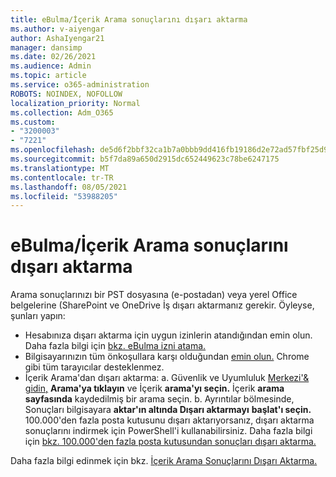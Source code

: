 ```yaml
---
title: eBulma/İçerik Arama sonuçlarını dışarı aktarma
ms.author: v-aiyengar
author: AshaIyengar21
manager: dansimp
ms.date: 02/26/2021
ms.audience: Admin
ms.topic: article
ms.service: o365-administration
ROBOTS: NOINDEX, NOFOLLOW
localization_priority: Normal
ms.collection: Adm_O365
ms.custom:
- "3200003"
- "7221"
ms.openlocfilehash: de5d6f2bbf32ca1b7a0bbb9dd416fb19186d2e72ad57fbf25d9b55bd733fdc21
ms.sourcegitcommit: b5f7da89a650d2915dc652449623c78be6247175
ms.translationtype: MT
ms.contentlocale: tr-TR
ms.lasthandoff: 08/05/2021
ms.locfileid: "53988205"
---
```

# <a name="export-ediscoverycontent-search-results"></a>eBulma/İçerik Arama sonuçlarını dışarı aktarma

Arama sonuçlarınızı bir PST dosyasına (e-postadan) veya yerel Office belgelerine (SharePoint ve OneDrive İş dışarı aktarmanız gerekir. Öyleyse, şunları yapın:

- Hesabınıza dışarı aktarma için uygun izinlerin atandığından emin olun. Daha fazla bilgi için [bkz. eBulma izni atama.](https://go.microsoft.com/fwlink/?linkid=2102406)
- Bilgisayarınızın tüm önkoşullara karşı olduğundan [emin olun.](https://docs.microsoft.com/office365/securitycompliance/export-search-results#before-you-begin) Chrome gibi tüm tarayıcılar desteklenmez.
- İçerik Arama'dan dışarı aktarma: a. Güvenlik ve Uyumluluk [Merkezi'& gidin,](https://protection.office.com/contentsearch) **Arama'ya tıklayın** ve İçerik **arama'yı seçin.** İçerik **arama sayfasında** kaydedilmiş bir arama seçin.
    b. Ayrıntılar bölmesinde, Sonuçları bilgisayara **aktar'ın altında Dışarı aktarmayı** **başlat'ı seçin.** 100.000'den fazla posta kutusunu dışarı aktarıyorsanız, dışarı aktarma sonuçlarını indirmek için PowerShell'i kullanabilirsiniz. Daha fazla bilgi için [bkz. 100.000'den fazla posta kutusundan sonuçları dışarı aktarma.](https://go.microsoft.com/fwlink/?linkid=2143861)

Daha fazla bilgi edinmek için bkz. [İçerik Arama Sonuçlarını Dışarı Aktarma.](https://go.microsoft.com/fwlink/?linkid=2102118)